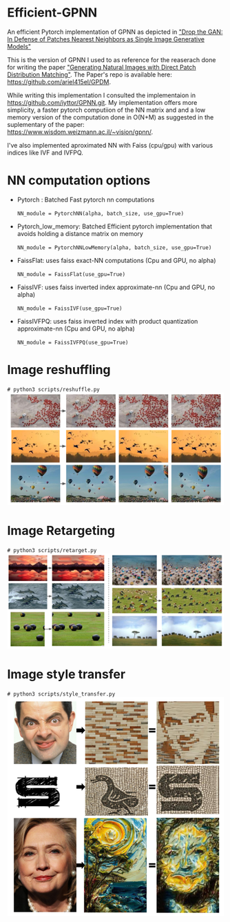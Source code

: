 # Efficient-GPNN
An efficient Pytorch implementation of GPNN as depicted in ["Drop the GAN: In Defense of Patches Nearest Neighbors as Single Image Generative Models"](https://arxiv.org/abs/2103.15545)

This is the version of GPNN I used to as reference for the reaserach done for writing the paper ["Generating Natural Images with Direct Patch Distribution Matching"](https://arxiv.org/abs/2203.11862).
The Paper's repo is available here: https://github.com/ariel415el/GPDM.

While writing this implementation I consulted the implementaion in https://github.com/iyttor/GPNN.git.
My implementation offers more simplicity, a faster pytorch computiion of the NN matrix and and a low memory version of the computation done in O(N+M) as 
suggested in the suplementary of the paper: https://www.wisdom.weizmann.ac.il/~vision/gpnn/.

I've also implemented aproximated NN with Faiss (cpu/gpu) with various indices like IVF and IVFPQ.


# NN computation options
- Pytorch : Batched Fast pytorch nn computations

  `NN_module = PytorchNN(alpha, batch_size, use_gpu=True)`
- Pytorch_low_memory: Batched Efficient pytorch implementation that avoids holding a distance matrix on memory

  `NN_module = PytorchNNLowMemory(alpha, batch_size, use_gpu=True)`
- FaissFlat: uses faiss exact-NN computations (Cpu and GPU, no alpha)

  `NN_module = FaissFlat(use_gpu=True)`
- FaissIVF: uses faiss inverted index approximate-nn (Cpu and GPU, no alpha)

  `NN_module = FaissIVF(use_gpu=True)`
- FaissIVFPQ: uses faiss inverted index with product quantization approximate-nn (Cpu and GPU, no alpha)
  
  `NN_module = FaissIVFPQ(use_gpu=True)`


# Image reshuffling
`# python3 scripts/reshuffle.py`
![reshuffle](/Readme_images/reshuffle.png)

# Image Retargeting
`# python3 scripts/retarget.py`
![retarget](/Readme_images/retarget.png)

# Image style transfer
`# python3 scripts/style_transfer.py`
![style_transfer](/Readme_images/style_transfer.png)
